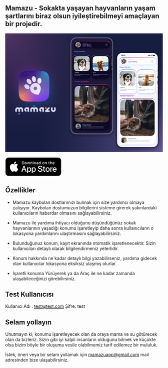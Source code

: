 
## Mamazu - Sokakta yaşayan hayvanların yaşam şartlarını biraz olsun iyileştirebilmeyi amaçlayan bir projedir.

[![Mamazu open source app](/resources/GHCover.jpg)](https://www.mamazuapp.com/)

<a href='https://apps.apple.com/tr/app/mamazu/id1242834976#?platform=iphone'><img alt='Get AlphaWallet Open Source Wallet on Apple Store' src='/resources/download-app-store-button.svg' height="60"/></a>

## Özellikler

- Mamazu kaybolan dostlarımızı bulmak için size yardımcı olmaya çalışıyor. Kaybolan dostumuzun bilgilerini sisteme girerek yakınlardaki kullanıcıların haberdar olmasını sağlayabilirsiniz.

- Mamazu ile yardıma ihtiyacı olduğunu düşündüğünüz sokak hayvanlarının yaşadığı konumu işaretleyip daha sonra kullanıcıların o lokasyona yardımlarını ulaştırmasını sağlayabilirsiniz.

- Bulunduğunuz konum, kayıt ekranında otomatik işaretlenecektir. Sizin kullanıcıları detaylı olarak bilgilendirmeniz yeterlidir.

- Konum hakkında ne kadar detaylı bilgi yazabilirseniz, yardıma gidecek olan kullanıcılar  lokasyona eksiksiz ulaşmış olurlar.

- İşaretli konuma Yürüyerek  ya da Araç ile ne kadar zamanda ulaşabileceğinizi görebilirsiniz.

## Test Kullanıcısı
Kullanıcı Adı : test@test.com
Şifre: test

## Selam yollayın

Unutmayın ki; konumu işaretleyecek olan da oraya mama ve su götürecek olan da bizleriz. Sizin gibi iyi kalpli insanların olduğunu bilmek ve küçükte olsa bizim böyle bir oluşuma  vesile olabilmemiz tarif edilemez bir mululuk.

İstek, öneri veya bir selam yollamak için
mamazuapp@gmail.com mail adresinden bize ulaşabilirsiniz.
